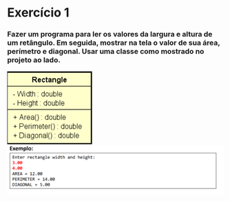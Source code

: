 # Exercício 1

### Fazer um programa para ler os valores da largura e altura de um retângulo. Em seguida, mostrar na tela o valor de sua área, perímetro e diagonal. Usar uma classe como mostrado no projeto ao lado.

![Class](../../imagens/ex_poo2.png)
![Example](../../imagens/ex_epoo2.png)
